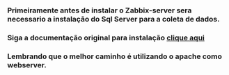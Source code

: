 ### Primeiramente antes de instalar o Zabbix-server sera necessario a instalação do Sql Server para a coleta de dados.

### Siga a documentação original para instalação [clique aqui](https://www.zabbix.com/download?zabbix=6.4&os_distribution=ubuntu&os_version=20.04&components=server_frontend_agent&db=mysql&ws=apache)

### Lembrando que o melhor caminho é utilizando o apache como webserver.
